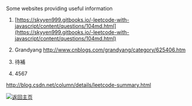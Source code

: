 Some websites providing useful information





1. [https://skyyen999.gitbooks.io/-leetcode-with-javascript/content/questions/104md.html](https://skyyen999.gitbooks.io/-leetcode-with-javascript/content/questions/104md.html)

2. Grandyang http://www.cnblogs.com/grandyang/category/625406.htm
3. 待補
4. 4567


http://blog.csdn.net/column/details/leetcode-summary.html



[![](http://www.cnblogs.com/Skins/custom/images/logo.gif "返回主页")](http://www.cnblogs.com/grandyang/)



